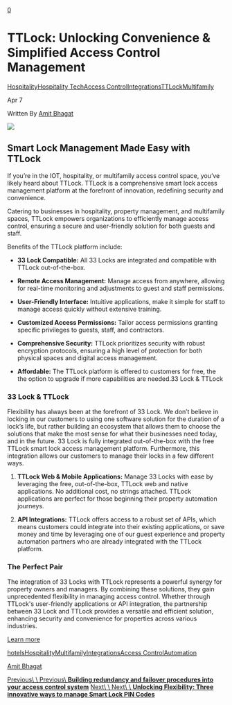 [0](https://www.33lock.com/cart)

# TTLock: Unlocking Convenience & Simplified Access Control Management

[Hospitality](https://www.33lock.com/blogpublishing/category/Hospitality)[Hospitality Tech](https://www.33lock.com/blogpublishing/category/Hospitality+Tech)[Access Control](https://www.33lock.com/blogpublishing/category/Access+Control)[Integrations](https://www.33lock.com/blogpublishing/category/Integrations)[TTLock](https://www.33lock.com/blogpublishing/category/TTLock)[Multifamily](https://www.33lock.com/blogpublishing/category/Multifamily)

Apr 7

Written By [Amit Bhagat](https://www.33lock.com/blogpublishing?author=65ef894addcfda27c2909c7e)

![](https://images.squarespace-cdn.com/content/v1/64864a0f6459c271adb893d5/e2317698-1c56-4d7b-9371-1f8b3c99493b/TTLock+and+33+Lock.png?format=2500w)

## Smart Lock Management Made Easy with TTLock

If you’re in the IOT, hospitality, or multifamily access control space, you’ve likely heard about TTLock. TTLock is a comprehensive smart lock access management platform at the forefront of innovation, redefining security and convenience.

Catering to businesses in hospitality, property management, and multifamily spaces, TTLock empowers organizations to efficiently manage access control, ensuring a secure and user-friendly solution for both guests and staff.

Benefits of the TTLock platform include:

- **33 Lock Compatible:** All 33 Locks are integrated and compatible with TTLock out-of-the-box.

- **Remote Access Management:** Manage access from anywhere, allowing for real-time monitoring and adjustments to guest and staff permissions.

- **User-Friendly Interface:** Intuitive applications, make it simple for staff to manage access quickly without extensive training.

- **Customized Access Permissions:** Tailor access permissions granting specific privileges to guests, staff, and contractors.

- **Comprehensive Security:** TTLock prioritizes security with robust encryption protocols, ensuring a high level of protection for both physical spaces and digital access management.

- **Affordable:** The TTLock platform is offered to customers for free, the the option to upgrade if more capabilities are needed.33 Lock & TTLock


### 33 Lock & TTLock

Flexibility has always been at the forefront of 33 Lock. We don’t believe in locking in our customers to using one software solution for the duration of a lock’s life, but rather building an ecosystem that allows them to choose the solutions that make the most sense for what their businesses need today, and in the future. 33 Lock is fully integrated out-of-the-box with the free TTLock smart lock access management platform. Furthermore, this integration allows our customers to manage their locks in a few different ways.

1. **TTLock Web & Mobile Applications:** Manage 33 Locks with ease by leveraging the free, out-of-the-box, TTLock web and native applications. No additional cost, no strings attached. TTLock applications are perfect for those beginning their property automation journeys.

2. **API Integrations:** TTLock offers access to a robust set of APIs, which means customers could integrate into their existing applications, or save money and time by leveraging one of our guest experience and property automation partners who are already integrated with the TTLock platform.


### The Perfect Pair

The integration of 33 Locks with TTLock represents a powerful synergy for property owners and managers. By combining these solutions, they gain unprecedented flexibility in managing access control. Whether through TTLock's user-friendly applications or API integration, the partnership between 33 Lock and TTLock provides a versatile and efficient solution, enhancing security and convenience for properties across various industries.

[Learn more](https://www.33lock.com/ttlock)

[hotels](https://www.33lock.com/blogpublishing/tag/hotels)[Hospitality](https://www.33lock.com/blogpublishing/tag/Hospitality)[Multifamily](https://www.33lock.com/blogpublishing/tag/Multifamily)[Integrations](https://www.33lock.com/blogpublishing/tag/Integrations)[Access Control](https://www.33lock.com/blogpublishing/tag/Access+Control)[Automation](https://www.33lock.com/blogpublishing/tag/Automation)

[Amit Bhagat](https://www.33lock.com/blogpublishing?author=65ef894addcfda27c2909c7e)

[Previous\\
\\
Previous\\
**Building redundancy and failover procedures into your access control system**](https://www.33lock.com/blogpublishing/building-redundancy-and-failover-procedures-into-your-access-control-system) [Next\\
\\
Next\\
\\
**Unlocking Flexibility: Three innovative ways to manage Smart Lock PIN Codes**](https://www.33lock.com/blogpublishing/unlocking-flexibility-three-innovative-ways-to-set-a-pin-code)